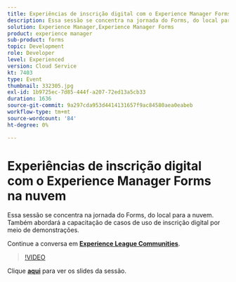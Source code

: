 ```yaml
---
title: Experiências de inscrição digital com o Experience Manager Forms na nuvem
description: Essa sessão se concentra na jornada do Forms, do local para a nuvem. Também abordará a capacitação de casos de uso de inscrição digital por meio de demonstrações.
solution: Experience Manager,Experience Manager Forms
product: experience manager
sub-product: forms
topic: Development
role: Developer
level: Experienced
version: Cloud Service
kt: 7403
type: Event
thumbnail: 332305.jpg
exl-id: 1b9725ec-7d85-444f-a207-72ed13a5cb33
duration: 1636
source-git-commit: 9a297cda953d4414131657f9ac84580aea0eabeb
workflow-type: tm+mt
source-wordcount: '84'
ht-degree: 0%

---
```


# Experiências de inscrição digital com o Experience Manager Forms na nuvem

Essa sessão se concentra na jornada do Forms, do local para a nuvem. Também abordará a capacitação de casos de uso de inscrição digital por meio de demonstrações.

Continue a conversa em **[Experience League Communities](https://adobe.ly/36Yd3v6)**.

>[!VIDEO](https://video.tv.adobe.com/v/332305/?quality=12&learn=on&hidetitle=true)

Clique **[aqui](/help/adobe-developers-live/assets/digital-enrollment-aem-forms-cloud.pdf)** para ver os slides da sessão.
